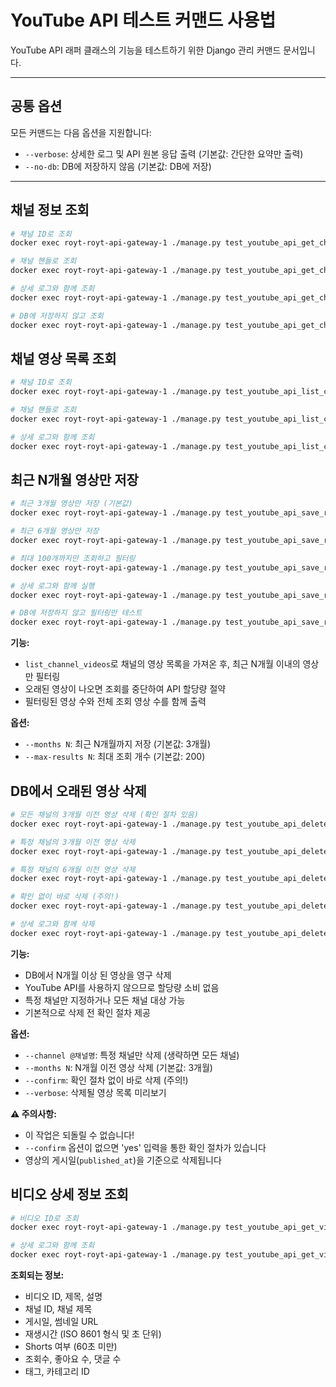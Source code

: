 # YouTube API 테스트 커맨드 사용법

YouTube API 래퍼 클래스의 기능을 테스트하기 위한 Django 관리 커맨드 문서입니다.

---

## 공통 옵션

모든 커맨드는 다음 옵션을 지원합니다:
- `--verbose`: 상세한 로그 및 API 원본 응답 출력 (기본값: 간단한 요약만 출력)
- `--no-db`: DB에 저장하지 않음 (기본값: DB에 저장)

---

## 채널 정보 조회
```bash
# 채널 ID로 조회
docker exec royt-royt-api-gateway-1 ./manage.py test_youtube_api_get_channel_info UC_x5XG1OV2P6uZZ5FSM9Ttw

# 채널 핸들로 조회
docker exec royt-royt-api-gateway-1 ./manage.py test_youtube_api_get_channel_info @떠들썩

# 상세 로그와 함께 조회
docker exec royt-royt-api-gateway-1 ./manage.py test_youtube_api_get_channel_info @떠들썩 --verbose

# DB에 저장하지 않고 조회
docker exec royt-royt-api-gateway-1 ./manage.py test_youtube_api_get_channel_info @떠들썩 --no-db
```

## 채널 영상 목록 조회
```bash
# 채널 ID로 조회
docker exec royt-royt-api-gateway-1 ./manage.py test_youtube_api_list_channel_videos UCPF2WvEWPP-1utUwwsdbeCw

# 채널 핸들로 조회
docker exec royt-royt-api-gateway-1 ./manage.py test_youtube_api_list_channel_videos @떠들썩

# 상세 로그와 함께 조회
docker exec royt-royt-api-gateway-1 ./manage.py test_youtube_api_list_channel_videos @떠들썩 --verbose
```

## 최근 N개월 영상만 저장
```bash
# 최근 3개월 영상만 저장 (기본값)
docker exec royt-royt-api-gateway-1 ./manage.py test_youtube_api_save_recent_channel_videos @떠들썩

# 최근 6개월 영상만 저장
docker exec royt-royt-api-gateway-1 ./manage.py test_youtube_api_save_recent_channel_videos @떠들썩 --months 6

# 최대 100개까지만 조회하고 필터링
docker exec royt-royt-api-gateway-1 ./manage.py test_youtube_api_save_recent_channel_videos @떠들썩 --max-results 100

# 상세 로그와 함께 실행
docker exec royt-royt-api-gateway-1 ./manage.py test_youtube_api_save_recent_channel_videos @떠들썩 --verbose

# DB에 저장하지 않고 필터링만 테스트
docker exec royt-royt-api-gateway-1 ./manage.py test_youtube_api_save_recent_channel_videos @떠들썩 --no-db
```

**기능:**
- `list_channel_videos`로 채널의 영상 목록을 가져온 후, 최근 N개월 이내의 영상만 필터링
- 오래된 영상이 나오면 조회를 중단하여 API 할당량 절약
- 필터링된 영상 수와 전체 조회 영상 수를 함께 출력

**옵션:**
- `--months N`: 최근 N개월까지 저장 (기본값: 3개월)
- `--max-results N`: 최대 조회 개수 (기본값: 200)

## DB에서 오래된 영상 삭제
```bash
# 모든 채널의 3개월 이전 영상 삭제 (확인 절차 있음)
docker exec royt-royt-api-gateway-1 ./manage.py test_youtube_api_delete_old_channel_videos

# 특정 채널의 3개월 이전 영상 삭제
docker exec royt-royt-api-gateway-1 ./manage.py test_youtube_api_delete_old_channel_videos --channel @떠들썩 --confirm

# 특정 채널의 6개월 이전 영상 삭제
docker exec royt-royt-api-gateway-1 ./manage.py test_youtube_api_delete_old_channel_videos --channel @떠들썩 --months 6 --confirm

# 확인 없이 바로 삭제 (주의!)
docker exec royt-royt-api-gateway-1 ./manage.py test_youtube_api_delete_old_channel_videos --channel @떠들썩 --confirm

# 상세 로그와 함께 삭제
docker exec royt-royt-api-gateway-1 ./manage.py test_youtube_api_delete_old_channel_videos --channel @떠들썩 --verbose
```

**기능:**
- DB에서 N개월 이상 된 영상을 영구 삭제
- YouTube API를 사용하지 않으므로 할당량 소비 없음
- 특정 채널만 지정하거나 모든 채널 대상 가능
- 기본적으로 삭제 전 확인 절차 제공

**옵션:**
- `--channel @채널명`: 특정 채널만 삭제 (생략하면 모든 채널)
- `--months N`: N개월 이전 영상 삭제 (기본값: 3개월)
- `--confirm`: 확인 절차 없이 바로 삭제 (주의!)
- `--verbose`: 삭제될 영상 목록 미리보기

**⚠️ 주의사항:**
- 이 작업은 되돌릴 수 없습니다!
- `--confirm` 옵션이 없으면 'yes' 입력을 통한 확인 절차가 있습니다
- 영상의 게시일(`published_at`)을 기준으로 삭제됩니다

## 비디오 상세 정보 조회
```bash
# 비디오 ID로 조회
docker exec royt-royt-api-gateway-1 ./manage.py test_youtube_api_get_video_info 8aVg0QpsA8E

# 상세 로그와 함께 조회
docker exec royt-royt-api-gateway-1 ./manage.py test_youtube_api_get_video_info 8aVg0QpsA8E --verbose
```

**조회되는 정보:**
- 비디오 ID, 제목, 설명
- 채널 ID, 채널 제목
- 게시일, 썸네일 URL
- 재생시간 (ISO 8601 형식 및 초 단위)
- Shorts 여부 (60초 미만)
- 조회수, 좋아요 수, 댓글 수
- 태그, 카테고리 ID